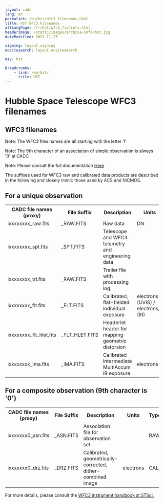 ```yaml
---
layout: cadc
lang: en
permalink: /en/hst/wfc3_filenames.html
title: HST WFC3 Filenames
altLangPage: /fr/hst/wfc3_fichiers.html
headerimage: /static/images/archive-info/hst.jpg
dateModified: 2021-11-23

signing: layout.signing
nositesearch: layout.nositesearch

nav: hst

breadcrumbs:
    - link: /en/hst/
      title: HST
---
```


<div class="span-6">
   <h1 id="wb-cont" class="wb-invisible">Hubble Space Telescope WFC3 filenames</h1>
   <h2 class="align-center">WFC3 filenames</h2>
              

<p class="color-attention">Note: The WFC3 files names are all starting with the letter 'I'</p>
<p class="color-attention">Note: The 9th character of an association of simple observation is always '0' at CADC  </p>
<p class="color-attention">Note: Please consult the full documentation <a rel="external" href="http://www.stsci.edu/hst/wfc3/documents/handbooks/currentIHB/wfc3_cover.html" class="ui-link">Here</a></p>

<p class="color-attention"> The suffixes used for WFC3 raw and calibrated data products are described in the following and closely mimic those used by ACS and NICMOS.  </p>

<h2>For a unique observation</h2>
<table class="table">
   <tbody><tr>
   <th id="a"> CADC file names (proxy) </th>
   <th id="b">File Suffix</th>
   <th id="c">Description</th>
   <th id="d">Units</th>
   <th id="f">Type</th>
   <th id="e">Access Example</th>
   </tr>

   <tr>
   <td headers="a">ixxxxxxxx_raw.fits</td>
   <td headers="b">_RAW.FITS</td>
   <td headers="c">Raw data</td>
   <td headers="d">DN </td>
   <td headers="f">RAW</td>
   <td headers="e"><a href="/data/pub/HST/product/i9zl53i0q_raw.fits" class="ui-link">i9zl53i0q_raw.fits</a></td>
   </tr>
   <tr>
   <td headers="a">ixxxxxxxx_spt.fits</td>
   <td headers="b">_SPT.FITS</td>
   <td headers="c">Telescope and WFC3 telemetry and engineering data</td>
   <td headers="d"></td>
   <td headers="f">RAW</td>
   <td headers="e"><a href="/data/pub/HST/product/i9zl53i0q_spt.fits" class="ui-link">i9zl53i0q_spt.fits</a></td>
   </tr>
   <tr>
   <td headers="a">ixxxxxxxx_trl.fits</td>
   <td headers="b">_RAW.FITS</td>
   <td headers="c">Trailer file with processing log</td>
   <td headers="d"></td>
   <td headers="f">RAW</td>
   <td headers="e"><a href="/data/pub/HST/product/i9zl53i0q_trl.fits" class="ui-link">i9zl53i0q_trl.fits</a></td>
   </tr>
   <tr>
   <td headers="a">ixxxxxxxx_flt.fits</td>
   <td headers="b">_FLT.FITS</td>
   <td headers="c">Calibrated, flat-fielded individual exposure</td>
   <td headers="d">electrons (UVIS) / electrons/s (IR)</td>
   <td headers="f">CAL</td>
   <td headers="e"><a href="/data/pub/HST/product/i9zl53i0q_flt.fits" class="ui-link">i9zl53i0q_flt.fits</a></td>
   </tr>
   <tr>
   <td headers="a">ixxxxxxxx_flt_hlet.fits</td>
   <td headers="b">_FLT_HLET.FITS</td>
   <td headers="c">Headerlet header for mapping geometric distorsion</td>
   <td headers="d"></td>
   <td headers="f">CAL</td>
   <td headers="e"><a href="/data/pub/HST/product/i9zl53i0q_flt_hlet.fits" class="ui-link">i9zl53i0q_flt_hlet.fits</a></td>
   </tr>
   <tr>
   <td headers="a">ixxxxxxxx_ima.fits</td>
   <td headers="b">_IMA.FITS</td>
   <td headers="c">Calibrated intermediate MultiAccum IR exposure</td>
   <td headers="d">electrons</td>
   <td headers="f">CAL</td>
   <td headers="e"><a href="/data/pub/HST/product/i9zl53i0q_ima.fits" class="ui-link">i9zl53i0q_ima.fits</a></td>
   </tr>
</tbody></table>

<h2>For a composite observation (9th character is '0')</h2>
<table>
   <tbody><tr>
   <th id="a"> CADC file names (proxy) </th>
   <th id="b">File Suffix</th>
   <th id="c">Description</th>
   <th id="d">Units</th>
   <th id="f">Type</th>
   <th id="e">Access Example</th>
   </tr>

   <tr>
   <td headers="a">ixxxxxxx0_asn.fits</td>
   <td headers="b">_ASN.FITS</td>
   <td headers="c">Association file for observation set</td>
   <td headers="d"></td>
   <td headers="f">RAW</td>
   <td headers="e"><a href="/data/pub/HST/product/i9zl45010_asn.fits" class="ui-link">i9zl45010_asn.fits</a></td>
   </tr>
   <tr>
   <td headers="a">ixxxxxxx0_drz.fits</td>
   <td headers="b">_DRZ.FITS</td>
   <td headers="c">Calibrated, geometrically-corrected, dither-combined image</td>
   <td headers="d">electrons</td>
   <td headers="f">CAL</td>
   <td headers="e"><a href="/data/pub/HST/product/i9zl45010_drz.fits" class="ui-link">i9zl45010_drz.fits</a></td>
   </tr>
</tbody></table>

<p class="color-attention">
For more details, please consult the <a rel="external" href="http://www.stsci.edu/hst/wfc3/documents/handbooks/currentDHB/wfc3_cover.html" class="ui-link">WFC3 instrument handbook at STScI.</a>
</p>


</div>
